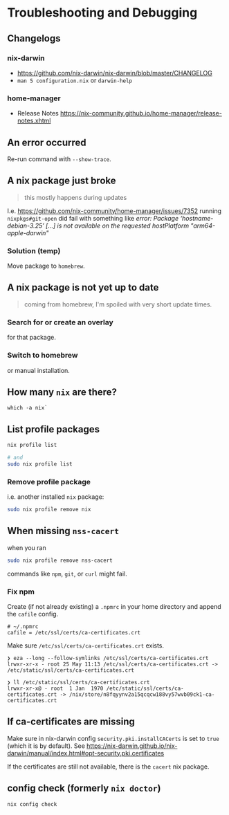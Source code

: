 # Troubleshooting and Debugging

## Changelogs

### nix-darwin

- https://github.com/nix-darwin/nix-darwin/blob/master/CHANGELOG
- `man 5 configuration.nix` or `darwin-help`

### home-manager

- Release Notes https://nix-community.github.io/home-manager/release-notes.xhtml


## An error occurred

Re-run command with `--show-trace`.


## A nix package just broke

> this mostly happens during updates

I.e. https://github.com/nix-community/home-manager/issues/7352 running `nixpkgs#git-open` did fail with something like
_error: Package ‘hostname-debian-3.25’ […] is not available on the requested hostPlatform "arm64-apple-darwin"_

### Solution (temp)

Move package to `homebrew`.


## A nix package is not yet up to date

> coming from homebrew, I'm spoiled with very short update times.

### Search for or create an overlay

for that package.

### Switch to homebrew

or manual installation.


## How many `nix` are there?

```shell
which -a nix`
```


## List profile packages

```bash
nix profile list

# and
sudo nix profile list
```

### Remove profile package

i.e. another installed `nix` package:

```bash
sudo nix profile remove nix
```

## When missing `nss-cacert`

when you ran

```bash
sudo nix profile remove nss-cacert
```

commands like `npm`, `git`, or `curl` might fail.

### Fix npm

Create (if not already existing) a `.npmrc` in your home directory and append the `cafile` config.

```shell
# ~/.npmrc
cafile = /etc/ssl/certs/ca-certificates.crt
```

Make sure `/etc/ssl/certs/ca-certificates.crt` exists.

```console
❯ eza --long --follow-symlinks /etc/ssl/certs/ca-certificates.crt
lrwxr-xr-x - root 25 May 11:13 /etc/ssl/certs/ca-certificates.crt -> /etc/static/ssl/certs/ca-certificates.crt

❯ ll /etc/static/ssl/certs/ca-certificates.crt
lrwxr-xr-x@ - root  1 Jan  1970 /etc/static/ssl/certs/ca-certificates.crt -> /nix/store/n8fqyynv2a15qcqcw188vy57wvb09ck1-ca-certificates.crt
```

## If ca-certificates are missing

Make sure in nix-darwin config `security.pki.installCACerts` is set to `true` (which it is by default).
See https://nix-darwin.github.io/nix-darwin/manual/index.html#opt-security.pki.certificates

If the certificates are still not available, there is the `cacert` nix package.


## config check (formerly `nix doctor`)

```shell
nix config check
```
